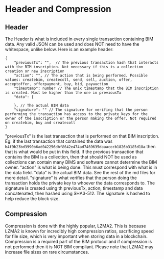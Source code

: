 # Header and Compression

## Header

The Header is what is included in every single transaction containing BIM data. Any valid JSON can be used and does NOT need to have the whitespace, unlike below. Here is an example header:

```
{
    "previousTx": "",  // The previous transaction hash that interacts with the BIM inscription. Not necessary if this is a collection creation or new inscription
    "action": "", // The action that is being performed. Possible values: createbim, createcoll, send, sell, auction, offer, acceptoffer, offerpayment, buy, bid, payauction
    "timestamp": number // The unix timestamp that the BIM inscription is created. Must be higher than the one in previousTx
    "data": {

    }, // The actual BIM data
    "signature": "" // The signature for verifing that the person performing the transaction has access to the private keys for the owner of the inscription or the person making the offer. Not required on createbim, buy and createcoll
}
```
"previousTx" is the last transaction that is performed on that BIM inscription. Eg. if the last transaction that contained the data was `b4f9b23bd3990b6ad042256dbf8642e474ad7469635daaacecb1826b3185d18a` then that is what would be put in this field. If the previous transaction that contains the BIM is a collection, then that should NOT be used as collections can contain many BIMS and software cannot determine the BIM owner.
"action" is what is being done. This must correspond with what is in the data field.
"data" is the actual BIM data. See the rest of the md files for more detail.
"signature" is what verifies that the person doing the transaction holds the private key to whoever the data corresponds to. The signature is created using th previousTx, action, timestamp and data concatenated, then hashed using SHA3-512. The signature is hashed to help reduce the block size.

## Compression

Compression is done with the highly popular, LZMA2. This is because LZMA2 is known for incredibly high compression ratios, sacrificing speed for file size, which is very important when storing data in a blockchain. Compression is a required part of the BIM protocol and if compression is not performed then it is NOT BIM compliant. Please note that LZMA2 may increase file sizes on rare circumstances.